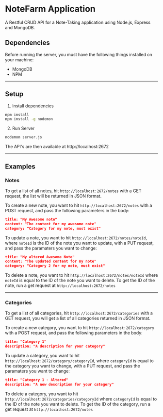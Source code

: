 # NoteFarm Application

A Restful CRUD API for a Note-Taking application using Node.js, Express and MongoDB.

## Dependencies

Before running the server, you must have the following things installed on your machine:

- MongoDB
- NPM
---
## Setup

1. Install dependencies

```bash
npm install
npm install -g nodemon
```

2. Run Server

```bash
nodemon server.js
```

The API's are then available at http://localhost:2672

---

## Examples

### **Notes**

To get a list of all notes, hit `http://localhost:2672/notes` with a GET request, the list will be returned in JSON format.

To create a new note, you want to hit `http://localhost:2672/notes` with a POST request, and pass the following parameters in the body:

```json
title: "My Awesome note"
content: "The content for my awesome note"
category: "Category for my note, must exist"
```

To update a note, you want to hit `http://localhost:2672/notes/noteId`, where `noteId` is the ID of the note you want to update, with a PUT request, and pass the paramaters you want to change:

```json
title: "My altered Awesome Note"
content: "The updated content for my note"
category: "Category 2 for my note, must exist"
```

To delete a note, you want to hit `http://localhost:2672/notes/noteId` where `noteId` is equal to the ID of the note you want to delete. To get the ID of the note, run a get request at `http://localhost:2672/notes`

---
### **Categories**

To get a list of all categories, hit `http://localhost:2672/categories` with a GET request, you will get a list of all categories returned in JSON format.

To create a new category, you want to hit `http://localhost:2672/category` with a POST request, and pass the following parameters in the body:

```json
title: "Category 1"
description: "A description for your category"
```

To update a category, you want to hit `http://localhost:2672/category/categoryId`, where `categoryId` is equal to the category you want to change, with a PUT request, and pass the paramaters you want to change:

```json
title: "Category 1 - Altered"
description: "A new description for your category"
```

To delete a category, you want to hit `http://localhost:2672/categories/categoryId` where `categoryId` is equal to the ID of the note you want to delete. To get the ID of the category, run a get request at `http://localhost:2672/notes`